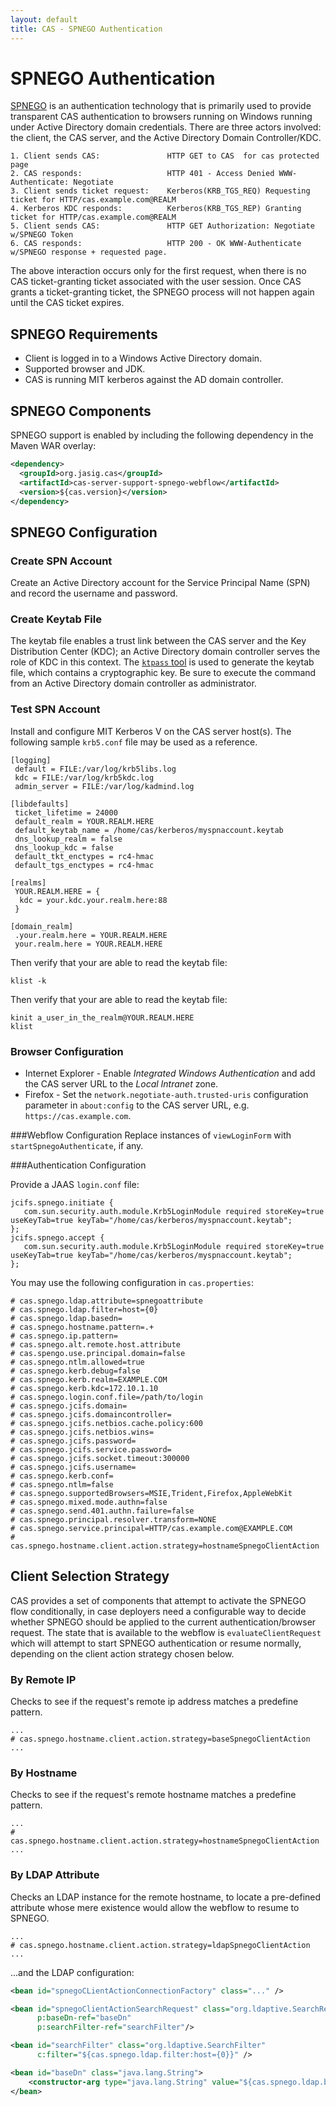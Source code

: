 ```yaml
---
layout: default
title: CAS - SPNEGO Authentication
---
```


# SPNEGO Authentication
[SPNEGO](http://en.wikipedia.org/wiki/SPNEGO) is an authentication technology that is primarily used to provide
transparent CAS authentication to browsers running on Windows running under Active Directory domain credentials.
There are three actors involved: the client, the CAS server, and the Active Directory Domain Controller/KDC.

    1. Client sends CAS:               HTTP GET to CAS  for cas protected page
    2. CAS responds:                   HTTP 401 - Access Denied WWW-Authenticate: Negotiate
    3. Client sends ticket request:    Kerberos(KRB_TGS_REQ) Requesting ticket for HTTP/cas.example.com@REALM
    4. Kerberos KDC responds:          Kerberos(KRB_TGS_REP) Granting ticket for HTTP/cas.example.com@REALM
    5. Client sends CAS:               HTTP GET Authorization: Negotiate w/SPNEGO Token
    6. CAS responds:                   HTTP 200 - OK WWW-Authenticate w/SPNEGO response + requested page.

The above interaction occurs only for the first request, when there is no CAS ticket-granting ticket associated with
the user session. Once CAS grants a ticket-granting ticket, the SPNEGO process will not happen again until the CAS
ticket expires.


## SPNEGO Requirements
* Client is logged in to a Windows Active Directory domain.
* Supported browser and JDK.
* CAS is running MIT kerberos against the AD domain controller.


## SPNEGO Components
SPNEGO support is enabled by including the following dependency in the Maven WAR overlay:

```xml
<dependency>
  <groupId>org.jasig.cas</groupId>
  <artifactId>cas-server-support-spnego-webflow</artifactId>
  <version>${cas.version}</version>
</dependency>
```

## SPNEGO Configuration

### Create SPN Account
Create an Active Directory account for the Service Principal Name (SPN) and record the username and password.

### Create Keytab File
The keytab file enables a trust link between the CAS server and the Key Distribution Center (KDC); an Active Directory
domain controller serves the role of KDC in this context.
The [`ktpass` tool](http://technet.microsoft.com/en-us/library/cc753771.aspx) is used to generate the keytab file,
which contains a cryptographic key. Be sure to execute the command from an Active Directory domain controller as
administrator.


### Test SPN Account
Install and configure MIT Kerberos V on the CAS server host(s). The following sample `krb5.conf` file may be used
as a reference.

    [logging]
     default = FILE:/var/log/krb5libs.log
     kdc = FILE:/var/log/krb5kdc.log
     admin_server = FILE:/var/log/kadmind.log

    [libdefaults]
     ticket_lifetime = 24000
     default_realm = YOUR.REALM.HERE
     default_keytab_name = /home/cas/kerberos/myspnaccount.keytab
     dns_lookup_realm = false
     dns_lookup_kdc = false
     default_tkt_enctypes = rc4-hmac
     default_tgs_enctypes = rc4-hmac

    [realms]
     YOUR.REALM.HERE = {
      kdc = your.kdc.your.realm.here:88
     }

    [domain_realm]
     .your.realm.here = YOUR.REALM.HERE
     your.realm.here = YOUR.REALM.HERE

Then verify that your are able to read the keytab file:

    klist -k

Then verify that your are able to read the keytab file:

    kinit a_user_in_the_realm@YOUR.REALM.HERE
    klist


### Browser Configuration
* Internet Explorer - Enable _Integrated Windows Authentication_ and add the CAS server URL to the _Local Intranet_
zone.
* Firefox - Set the `network.negotiate-auth.trusted-uris` configuration parameter in `about:config` to the CAS server
URL, e.g. `https://cas.example.com`.

###Webflow Configuration
Replace instances of `viewLoginForm` with `startSpnegoAuthenticate`, if any.

###Authentication Configuration

Provide a JAAS `login.conf` file:

    jcifs.spnego.initiate {
       com.sun.security.auth.module.Krb5LoginModule required storeKey=true useKeyTab=true keyTab="/home/cas/kerberos/myspnaccount.keytab";
    };
    jcifs.spnego.accept {
       com.sun.security.auth.module.Krb5LoginModule required storeKey=true useKeyTab=true keyTab="/home/cas/kerberos/myspnaccount.keytab";
    };

You may use the following configuration in `cas.properties`:

```properties
# cas.spnego.ldap.attribute=spnegoattribute
# cas.spnego.ldap.filter=host={0}
# cas.spnego.ldap.basedn=
# cas.spnego.hostname.pattern=.+
# cas.spnego.ip.pattern=
# cas.spnego.alt.remote.host.attribute
# cas.spengo.use.principal.domain=false
# cas.spnego.ntlm.allowed=true
# cas.spnego.kerb.debug=false
# cas.spnego.kerb.realm=EXAMPLE.COM
# cas.spnego.kerb.kdc=172.10.1.10
# cas.spnego.login.conf.file=/path/to/login
# cas.spnego.jcifs.domain=
# cas.spnego.jcifs.domaincontroller=
# cas.spnego.jcifs.netbios.cache.policy:600
# cas.spnego.jcifs.netbios.wins=
# cas.spnego.jcifs.password=
# cas.spnego.jcifs.service.password=
# cas.spnego.jcifs.socket.timeout:300000
# cas.spnego.jcifs.username=
# cas.spnego.kerb.conf=
# cas.spnego.ntlm=false
# cas.spnego.supportedBrowsers=MSIE,Trident,Firefox,AppleWebKit
# cas.spnego.mixed.mode.authn=false
# cas.spnego.send.401.authn.failure=false
# cas.spnego.principal.resolver.transform=NONE
# cas.spnego.service.principal=HTTP/cas.example.com@EXAMPLE.COM
# cas.spnego.hostname.client.action.strategy=hostnameSpnegoClientAction
```

## Client Selection Strategy
CAS provides a set of components that attempt to activate the SPNEGO flow conditionally,
in case deployers need a configurable way to decide whether SPNEGO should be applied to the
current authentication/browser request. The state that is available to the webflow
is `evaluateClientRequest` which will attempt to start SPNEGO authentication
or resume normally, depending on the client action strategy chosen below.

### By Remote IP
Checks to see if the request's remote ip address matches a predefine pattern.

```properties
...
# cas.spnego.hostname.client.action.strategy=baseSpnegoClientAction
...
```


### By Hostname
Checks to see if the request's remote hostname matches a predefine pattern.

```properties
...
# cas.spnego.hostname.client.action.strategy=hostnameSpnegoClientAction
...
```


### By LDAP Attribute
Checks an LDAP instance for the remote hostname, to locate a pre-defined attribute whose mere existence
would allow the webflow to resume to SPNEGO.

```properties
...
# cas.spnego.hostname.client.action.strategy=ldapSpnegoClientAction
...
```

...and the LDAP configuration:

```xml
<bean id="spnegoCLientActionConnectionFactory" class="..." />

<bean id="spnegoClientActionSearchRequest" class="org.ldaptive.SearchRequest"
      p:baseDn-ref="baseDn"
      p:searchFilter-ref="searchFilter"/>

<bean id="searchFilter" class="org.ldaptive.SearchFilter"
      c:filter="${cas.spnego.ldap.filter:host={0}}" />

<bean id="baseDn" class="java.lang.String">
    <constructor-arg type="java.lang.String" value="${cas.spnego.ldap.basedn:}" />
</bean>
```
